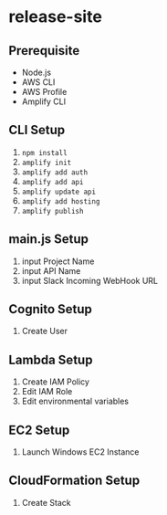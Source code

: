 # release-site

## Prerequisite
- Node.js
- AWS CLI
- AWS Profile
- Amplify CLI
## CLI Setup
1. `npm install`
2. `amplify init`
3. `amplify add auth`
4. `amplify add api`
5. `amplify update api`
6. `amplify add hosting`
7. `amplify publish`

## main.js Setup
1. input Project Name
2. input API Name
3. input Slack Incoming WebHook URL

## Cognito Setup
1. Create User

## Lambda Setup
1. Create IAM Policy
2. Edit IAM Role
3. Edit environmental variables

## EC2 Setup
1. Launch Windows EC2 Instance

## CloudFormation Setup
1. Create Stack